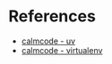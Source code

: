 # References

- [calmcode - uv](https://calmcode.io/course/uv/pip)
- [calmcode - virtualenv](https://calmcode.io/course/virtualenv/intro)
